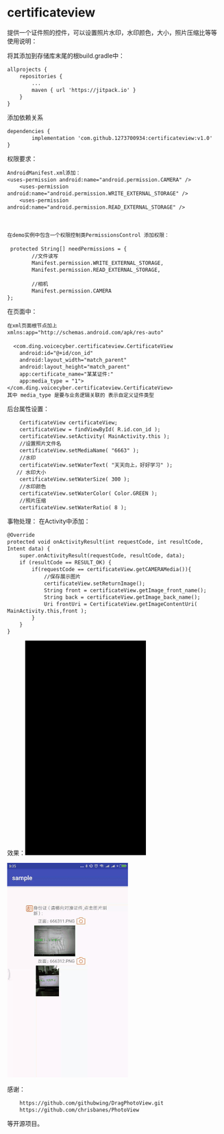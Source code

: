 # certificateview
提供一个证件照的控件，可以设置照片水印，水印颜色，大小，照片压缩比等等
使用说明：

将其添加到存储库末尾的根build.gradle中：

	allprojects {
		repositories {
			...
			maven { url 'https://jitpack.io' }
		}
	}
添加依赖关系

	dependencies {
	        implementation 'com.github.1273700934:certificateview:v1.0'
	}
	
		
  
  
  权限要求：
  	
	
	AndroidManifest.xml添加：
	<uses-permission android:name="android.permission.CAMERA" />
    	<uses-permission android:name="android.permission.WRITE_EXTERNAL_STORAGE" />
    	<uses-permission android:name="android.permission.READ_EXTERNAL_STORAGE" />
  
  	
	
	在demo实例中包含一个权限控制类PermissionsControl 添加权限：
	
  	 protected String[] needPermissions = {
            //文件读写
            Manifest.permission.WRITE_EXTERNAL_STORAGE,
            Manifest.permission.READ_EXTERNAL_STORAGE,

            //相机
            Manifest.permission.CAMERA
    };
  
  
  在页面中：
  
 
 	在xml页面根节点加上
	xmlns:app="http://schemas.android.com/apk/res-auto"
	 
      <com.ding.voicecyber.certificateview.CertificateView
        android:id="@+id/con_id"
        android:layout_width="match_parent"
        android:layout_height="match_parent"
        app:certificate_name="某某证件:"
        app:media_type = "1">
    </com.ding.voicecyber.certificateview.CertificateView>
    其中 media_type 是要与业务逻辑关联的 表示自定义证件类型
        
 后台属性设置：
 
 
     	CertificateView certificateView;
        certificateView = findViewById( R.id.con_id );
        certificateView.setActivity( MainActivity.this );
        //设置照片文件名
        certificateView.setMediaName( "6663" );
        //水印
        certificateView.setWaterText( "天天向上，好好学习" );
       // 水印大小
        certificateView.setWaterSize( 300 );
        //水印颜色
        certificateView.setWaterColor( Color.GREEN );
        //照片压缩
        certificateView.setWaterRatio( 8 );
	
	
事物处理：
在Activity中添加：
 		
    @Override
    protected void onActivityResult(int requestCode, int resultCode, Intent data) {
        super.onActivityResult(requestCode, resultCode, data);
        if (resultCode == RESULT_OK) {
            if(requestCode == certificateView.getCAMERAMedia()){
                //保存展示图片
                certificateView.setReturnImage();
                String front = certificateView.getImage_front_name();
                String back = certificateView.getImage_back_name();
                Uri frontUri = CertificateView.getImageContentUri( MainActivity.this,front );
            }
        }
    }
	
	
	
	
效果：![image](https://github.com/1273700934/certificateview/blob/master/%E5%9B%BE%E5%83%8F/1.gif)


![image](https://github.com/1273700934/certificateview/blob/master/%E5%9B%BE%E5%83%8F/2.gif)


感谢：


		https://github.com/githubwing/DragPhotoView.git
		https://github.com/chrisbanes/PhotoView
等开源项目。

